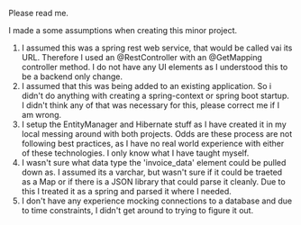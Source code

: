 Please read me.

I made a some assumptions when creating this minor project. 
1. I assumed this was a spring rest web service, that would be called vai its URL. Therefore I used an @RestController with an @GetMapping controller method. I do not have any UI elements as I understood this to be a backend only change.
2. I assumed that this was being added to an existing application. So i didn't do anything with creating a spring-context or spring boot startup. I didn't think any of that was necessary for this, please correct me if I am wrong.
3. I setup the EntityManager and Hibernate stuff as I have created it in my local messing around with both projects. Odds are these process are not following best practices, as I have no real world experience with either of these technologies. I only know what I have taught myself.
4. I wasn't sure what data type the 'invoice_data' element could be pulled down as. I assumed its a varchar, but wasn't sure if it could be traeted as a Map or if there is a JSON library that could parse it cleanly. Due to this I treated it as a spring and parsed it where I needed.
5. I don't have any experience mocking connections to a database and due to time constraints, I didn't get around to trying to figure it out. 
